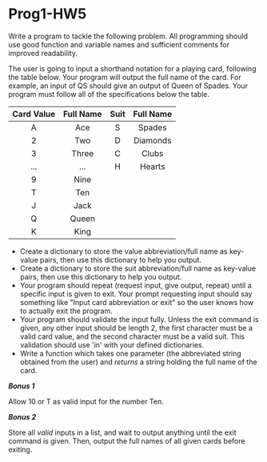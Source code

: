 # Prog1-HW5

Write a program to tackle the following problem. All programming should use good function and variable names and sufficient comments for improved readability.

The user is going to input a shorthand notation for a playing card, following the table below. Your program will output the full name of the card. For example, an input of QS should give an output of Queen of Spades. Your program must follow all of the specifications below the table.


| Card Value | Full Name | Suit | Full Name |
|:-----:|:----:|:----:|:----:|
| A | Ace | S | Spades |
| 2 | Two | D | Diamonds |
| 3 | Three | C | Clubs |
| ... | ... | H | Hearts |
| 9 | Nine |
| T | Ten |
| J | Jack |
| Q | Queen |
| K | King |


- Create a dictionary to store the value abbreviation/full name as key-value pairs, then use this dictionary to help you output.
- Create a dictionary to store the suit abbreviation/full name as key-value pairs, then use this dictionary to help you output.
- Your program should repeat (request input, give output, repeat) until a specific input is given to exit. Your prompt requesting input should say something like "Input card abbreviation or exit" so the user knows how to actually exit the program.
- Your program should validate the input fully. Unless the exit command is given, any other input should be length 2, the first character must be a valid card value, and the second character must be a valid suit. This validation should use 'in' with your defined dictionaries.
- Write a function which takes one parameter (the abbreviated string obtained from the user) and *returns* a string holding the full name of the card.


***Bonus 1***

Allow 10 or T as valid input for the number Ten.


***Bonus 2***

Store all *valid* inputs in a list, and wait to output anything until the exit command is given. Then, output the full names of all given cards before exiting.
